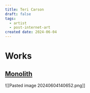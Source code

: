 ```yaml
---
title: Teri Carson
draft: false
tags:
  - artist
  - post-internet-art
created date: 2024-06-04
---
```

# Works
## [Monolith](https://vimeo.com/823914133)
![[Pasted image 20240604140652.png]]
